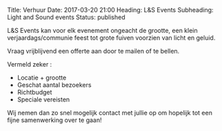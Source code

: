 Title: Verhuur
Date: 2017-03-20 21:00
Heading: L&S Events
Subheading: Light and Sound events
Status: published

L&S Events kan voor elk evenement ongeacht de grootte, een klein verjaardags/communie feest tot grote fuiven voorzien van licht en geluid.

Vraag vrijblijvend een offerte aan door te mailen of te bellen.

Vermeld zeker :

* Locatie + grootte
* Geschat aantal bezoekers
* Richtbudget
* Speciale vereisten

Wij nemen dan zo snel mogelijk contact met jullie op om hopelijk tot een fijne samenwerking over te gaan!
